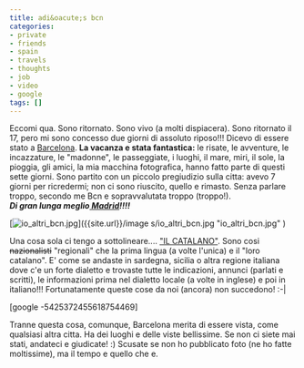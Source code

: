 ```yaml
---
title: adi&oacute;s bcn
categories:
- private
- friends
- spain
- travels
- thoughts
- job
- video
- google
tags: []
---
```

Eccomi qua. Sono ritornato. Sono vivo (a molti dispiacera). Sono ritornato il
17, pero mi sono concesso due giorni di assoluto riposo!!! Dicevo di essere
stato a [Barcelona](http://it.wikipedia.org/wiki/Barcellona
"http://it.wikipedia.org/wiki/Barcellona" ). **La vacanza e stata
fantastica:** le risate, le avventure, le incazzature, le "madonne", le
passeggiate, i luoghi, il mare, miri, il sole, la pioggia, gli amici, la mia
macchina fotografica, hanno fatto parte di questi sette giorni. Sono partito
con un piccolo pregiudizio sulla citta: avevo 7 giorni per ricredermi; non ci
sono riuscito, quello e rimasto. Senza parlare troppo, secondo me Bcn e
sopravvalutata troppo (troppo!).  
_**Di gran lunga meglio[ Madrid](http://it.wikipedia.org/wiki/Madrid
"http://it.wikipedia.org/wiki/Madrid" )!!!!**_

[]({{site.url}}/images/io_altri_bcn.jpg "io_altri_bcn.jpg" )  

[![io_altri_bcn.jpg]({{site.url}}/images/io_altri_bcn.jpg)]({{site.url}}/image
s/io_altri_bcn.jpg "io_altri_bcn.jpg" )

Una cosa sola ci tengo a sottolineare.... ["IL
CATALANO"](http://it.wikipedia.org/wiki/Catalano
"http://it.wikipedia.org/wiki/Catalano" ). Sono cosi ~~nazionalisti~~
"regionali" che la prima lingua (a volte l'unica) e il "loro catalano". E'
come se andaste in sardegna, sicilia o altra regione italiana dove c'e un
forte dialetto e trovaste tutte le indicazioni, annunci (parlati e scritti),
le informazioni prima nel dialetto locale (a volte in inglese) e poi in
italiano!!! Fortunatamente queste cose da noi (ancora) non succedono! :-|



[google -5425372455618754469]

  
Tranne questa cosa, comunque, Barcelona merita di essere vista, come qualsiasi
altra citta. Ha dei luoghi e delle viste bellissime. Se non ci siete mai
stati, andateci e giudicate! :) Scusate se non ho pubblicato foto (ne ho fatte
moltissime), ma il tempo e quello che e.

